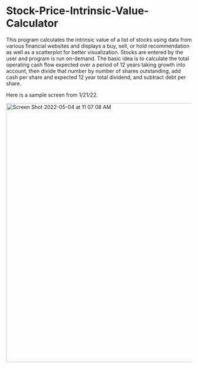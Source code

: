 # Stock-Price-Intrinsic-Value-Calculator
This program calculates the intrinsic value of a list of stocks using data from various financial websites and displays a buy, sell, or hold recommendation as well as a scatterplot for better visualization. Stocks are entered by the user and program is run on-demand. The basic idea is to calculate the total operating cash flow expected over a period of 12 years taking growth into account, then divide that number by number of shares outstanding, add cash per share and expected 12 year total dividend, and subtract debt per share. 

Here is a sample screen from 1/21/22.

<img width="704" alt="Screen Shot 2022-05-04 at 11 07 08 AM" src="https://user-images.githubusercontent.com/84414002/166723806-ef464c3e-0c25-42cc-878d-b9177c151d61.png">
